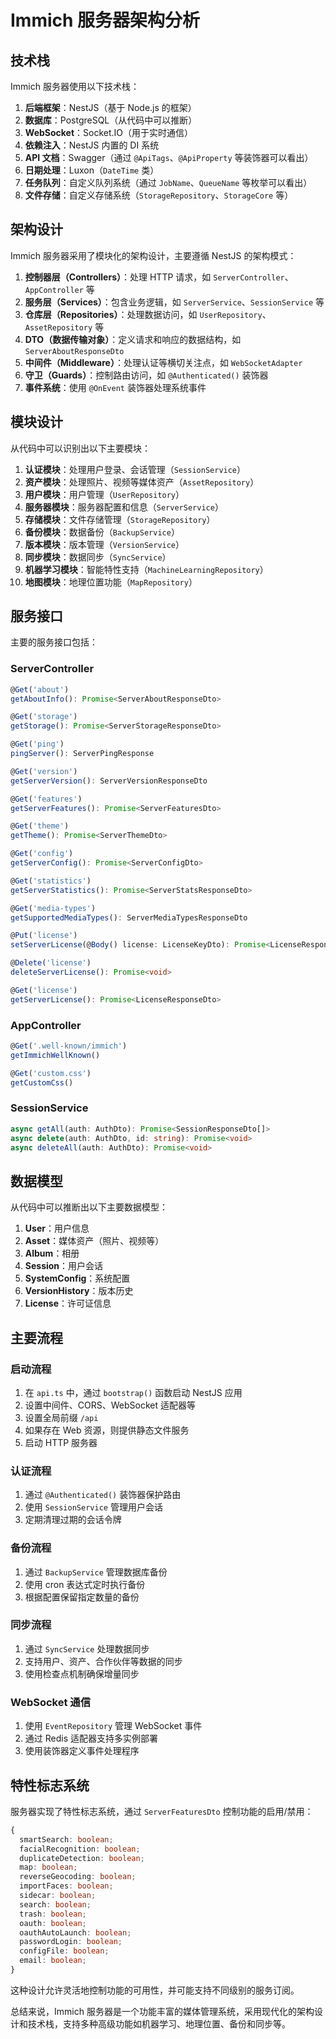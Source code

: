# Immich 服务器架构分析

## 技术栈

Immich 服务器使用以下技术栈：

1. **后端框架**：NestJS（基于 Node.js 的框架）
2. **数据库**：PostgreSQL（从代码中可以推断）
3. **WebSocket**：Socket.IO（用于实时通信）
4. **依赖注入**：NestJS 内置的 DI 系统
5. **API 文档**：Swagger（通过 `@ApiTags`、`@ApiProperty` 等装饰器可以看出）
6. **日期处理**：Luxon（`DateTime` 类）
7. **任务队列**：自定义队列系统（通过 `JobName`、`QueueName` 等枚举可以看出）
8. **文件存储**：自定义存储系统（`StorageRepository`、`StorageCore` 等）

## 架构设计

Immich 服务器采用了模块化的架构设计，主要遵循 NestJS 的架构模式：

1. **控制器层（Controllers）**：处理 HTTP 请求，如 `ServerController`、`AppController` 等
2. **服务层（Services）**：包含业务逻辑，如 `ServerService`、`SessionService` 等
3. **仓库层（Repositories）**：处理数据访问，如 `UserRepository`、`AssetRepository` 等
4. **DTO（数据传输对象）**：定义请求和响应的数据结构，如 `ServerAboutResponseDto`
5. **中间件（Middleware）**：处理认证等横切关注点，如 `WebSocketAdapter`
6. **守卫（Guards）**：控制路由访问，如 `@Authenticated()` 装饰器
7. **事件系统**：使用 `@OnEvent` 装饰器处理系统事件

## 模块设计

从代码中可以识别出以下主要模块：

1. **认证模块**：处理用户登录、会话管理（`SessionService`）
2. **资产模块**：处理照片、视频等媒体资产（`AssetRepository`）
3. **用户模块**：用户管理（`UserRepository`）
4. **服务器模块**：服务器配置和信息（`ServerService`）
5. **存储模块**：文件存储管理（`StorageRepository`）
6. **备份模块**：数据备份（`BackupService`）
7. **版本模块**：版本管理（`VersionService`）
8. **同步模块**：数据同步（`SyncService`）
9. **机器学习模块**：智能特性支持（`MachineLearningRepository`）
10. **地图模块**：地理位置功能（`MapRepository`）

## 服务接口

主要的服务接口包括：

### ServerController
```typescript
@Get('about')
getAboutInfo(): Promise<ServerAboutResponseDto>

@Get('storage')
getStorage(): Promise<ServerStorageResponseDto>

@Get('ping')
pingServer(): ServerPingResponse

@Get('version')
getServerVersion(): ServerVersionResponseDto

@Get('features')
getServerFeatures(): Promise<ServerFeaturesDto>

@Get('theme')
getTheme(): Promise<ServerThemeDto>

@Get('config')
getServerConfig(): Promise<ServerConfigDto>

@Get('statistics')
getServerStatistics(): Promise<ServerStatsResponseDto>

@Get('media-types')
getSupportedMediaTypes(): ServerMediaTypesResponseDto

@Put('license')
setServerLicense(@Body() license: LicenseKeyDto): Promise<LicenseResponseDto>

@Delete('license')
deleteServerLicense(): Promise<void>

@Get('license')
getServerLicense(): Promise<LicenseResponseDto>
```

### AppController
```typescript
@Get('.well-known/immich')
getImmichWellKnown()

@Get('custom.css')
getCustomCss()
```

### SessionService
```typescript
async getAll(auth: AuthDto): Promise<SessionResponseDto[]>
async delete(auth: AuthDto, id: string): Promise<void>
async deleteAll(auth: AuthDto): Promise<void>
```

## 数据模型

从代码中可以推断出以下主要数据模型：

1. **User**：用户信息
2. **Asset**：媒体资产（照片、视频等）
3. **Album**：相册
4. **Session**：用户会话
5. **SystemConfig**：系统配置
6. **VersionHistory**：版本历史
7. **License**：许可证信息

## 主要流程

### 启动流程
1. 在 `api.ts` 中，通过 `bootstrap()` 函数启动 NestJS 应用
2. 设置中间件、CORS、WebSocket 适配器等
3. 设置全局前缀 `/api`
4. 如果存在 Web 资源，则提供静态文件服务
5. 启动 HTTP 服务器

### 认证流程
1. 通过 `@Authenticated()` 装饰器保护路由
2. 使用 `SessionService` 管理用户会话
3. 定期清理过期的会话令牌

### 备份流程
1. 通过 `BackupService` 管理数据库备份
2. 使用 cron 表达式定时执行备份
3. 根据配置保留指定数量的备份

### 同步流程
1. 通过 `SyncService` 处理数据同步
2. 支持用户、资产、合作伙伴等数据的同步
3. 使用检查点机制确保增量同步

### WebSocket 通信
1. 使用 `EventRepository` 管理 WebSocket 事件
2. 通过 Redis 适配器支持多实例部署
3. 使用装饰器定义事件处理程序

## 特性标志系统

服务器实现了特性标志系统，通过 `ServerFeaturesDto` 控制功能的启用/禁用：

```typescript
{
  smartSearch: boolean;
  facialRecognition: boolean;
  duplicateDetection: boolean;
  map: boolean;
  reverseGeocoding: boolean;
  importFaces: boolean;
  sidecar: boolean;
  search: boolean;
  trash: boolean;
  oauth: boolean;
  oauthAutoLaunch: boolean;
  passwordLogin: boolean;
  configFile: boolean;
  email: boolean;
}
```

这种设计允许灵活地控制功能的可用性，并可能支持不同级别的服务订阅。

总结来说，Immich 服务器是一个功能丰富的媒体管理系统，采用现代化的架构设计和技术栈，支持多种高级功能如机器学习、地理位置、备份和同步等。